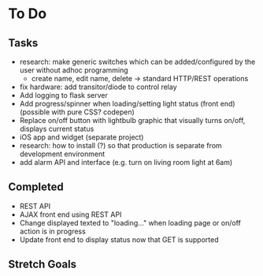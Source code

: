 # To Do  

## Tasks 
* research: make generic switches which can be added/configured by the user without adhoc programming
  * create name, edit name, delete -> standard HTTP/REST operations
* fix hardware: add transitor/diode to control relay
* Add logging to flask server 
* Add progress/spinner when loading/setting light status (front end) (possible with pure CSS? codepen)
* Replace on/off button with lightbulb graphic that visually turns on/off, displays current status
* iOS app and widget (separate project)
* research: how to install (?) so that production is separate from development environment
* add alarm API and interface (e.g. turn on living room light at 6am)

## Completed  
* REST API
* AJAX front end using REST API
* Change displayed texted to "loading..." when loading page or on/off action is in progress
* Update front end to display status now that GET is supported


## Stretch Goals  

